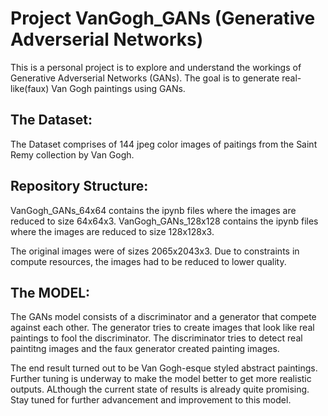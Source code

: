 # Project VanGogh_GANs (Generative Adverserial Networks)
This is a personal project is to explore and understand the workings of Generative Adverserial Networks (GANs). The goal is to generate real-like(faux) Van Gogh paintings using GANs.

## The Dataset:
The Dataset comprises of 144 jpeg color images of paitings from the Saint Remy collection by Van Gogh.

## Repository Structure:
VanGogh_GANs_64x64 contains the ipynb files where the images are reduced to size 64x64x3.
VanGogh_GANs_128x128 contains the ipynb files where the images are reduced to size 128x128x3.

The original images were of sizes 2065x2043x3. Due to constraints in compute resources, the images had to be reduced to lower quality.  

## The MODEL:
The GANs model consists of a discriminator and a generator that compete against each other.
The generator tries to create images that look like real paintings to fool the discriminator.
The discriminator tries to detect real paintitng images and the faux generator created painting images.

The end result turned out to be Van Gogh-esque styled abstract paintings. Further tuning is underway to make the model better to get more realistic outputs. ALthough the current state of results is already quite promising. Stay tuned for further advancement and improvement to this model.
